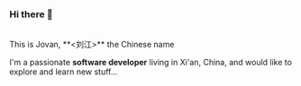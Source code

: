 ### Hi there 👋

<br>
This is Jovan, **<刘江>** the Chinese name
<br>

I'm a passionate **software developer** living in Xi'an, China, and would like to explore and learn new stuff...
